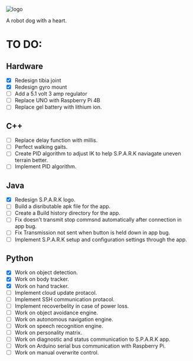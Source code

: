 ![logo](https://github.com/Nathan-Busse-private/S.P.A.R.K/assets/82398683/5ae9812e-52db-4cab-8d8a-45c9495b9309)

A robot dog with a heart.

# TO DO:

Hardware
------------

- [x]  Redesign tibia joint
- [x]  Redesign gyro mount
- [ ]  Add a 5.1 volt 3 amp regulator
- [ ]  Replace UNO with Raspberry Pi 4B 
- [ ]  Replace gel battery with lithium ion.
  
C++
------------

- [ ]  Replace delay function with millis.
- [ ]  Perfect walking gaits.
- [ ]  Create PID algorithm to adjust IK to help S.P.A.R.K naviagate uneven terrain better.
- [ ]  Implement PID algorithm.

Java
------------

- [x]  Redesign S.P.A.R.K logo.
- [ ]  Build a disributable apk file for the app.
- [ ]  Create a Build history directory for the app.
- [ ]  Fix doesn't transmit stop commsnd automatically after connection in app bug.
- [ ]  Fix Transmission not sent when button is held down in app bug.
- [ ]  Implement S.P.A.R.K setup and configuration settings through the app.

Python
-----------

- [x]  Work on object detection.
- [x]  Work on body tracker.
- [x]  Work on hand tracker.
- [ ]  Implement cloud update protacol.
- [ ]  Implement SSH communication protacol.
- [ ]  Implement recoverbelity in case of power loss.
- [ ]  Work on object avoidance engine.
- [ ]  Work on autonomous navigation engine.
- [ ]  Work on speech recognition engine.
- [ ]  Work on personality matrix.
- [ ]  Work on diagnostic and status communication to S.P.A.R.K app.
- [ ]  Work on Arduino serial bus communication with Raspberry Pi.
- [ ]  Work on manual overwrite control.
